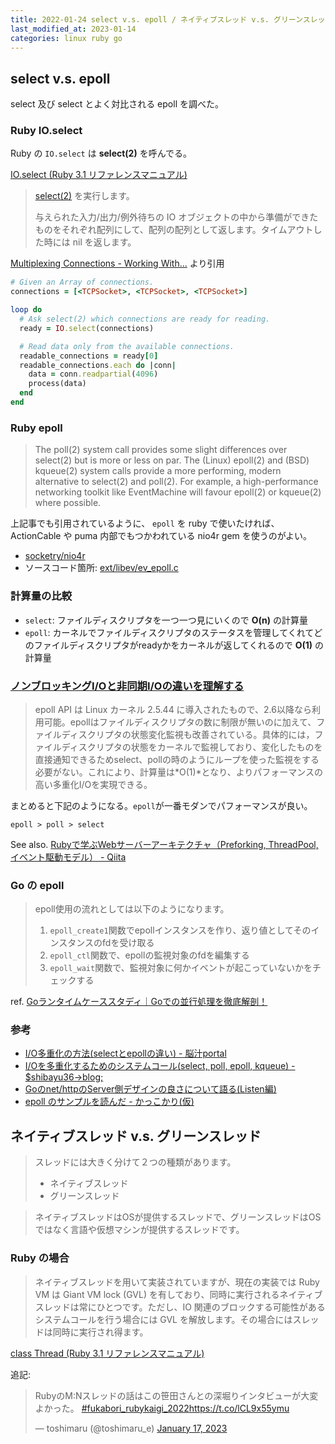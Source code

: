 ```yaml
---
title: 2022-01-24 select v.s. epoll / ネイティブスレッド v.s. グリーンスレッド
last_modified_at: 2023-01-14
categories: linux ruby go
---
```


## select v.s. epoll

select 及び select とよく対比される epoll を調べた。

### Ruby IO.select

Ruby の `IO.select` は **select(2)** を呼んでる。

[IO.select (Ruby 3.1 リファレンスマニュアル)](https://docs.ruby-lang.org/ja/latest/method/IO/s/select.html)

> [select(2)](https://pubs.opengroup.org/onlinepubs/009695399/functions/select.html) を実行します。
>
> 与えられた入力/出力/例外待ちの IO オブジェクトの中から準備ができたものをそれぞれ配列にして、配列の配列として返します。タイムアウトした時には nil を返します。

[Multiplexing Connections - Working With...](https://workingwithruby.com/wwtcps/multiplexing/) より引用

```rb
# Given an Array of connections.
connections = [<TCPSocket>, <TCPSocket>, <TCPSocket>]

loop do
  # Ask select(2) which connections are ready for reading.
  ready = IO.select(connections)

  # Read data only from the available connections.
  readable_connections = ready[0]
  readable_connections.each do |conn|
    data = conn.readpartial(4096)
    process(data)
  end
end
```

### Ruby epoll

> The poll(2) system call provides some slight differences over select(2) but is more or less on par. The (Linux) epoll(2) and (BSD) kqueue(2) system calls provide a more performing, modern alternative to select(2) and poll(2). For example, a high-performance networking toolkit like EventMachine will favour epoll(2) or kqueue(2) where possible.

上記事でも引用されているように、 `epoll` を ruby で使いたければ、ActionCable や puma 内部でもつかわれている nio4r gem を使うのがよい。

- [socketry/nio4r](https://github.com/socketry/nio4r)
- ソースコード箇所: [ext/libev/ev_epoll.c](https://github.com/socketry/nio4r/blob/05532a5a35758c812498a1767c25118a7f64e101/ext/libev/ev_epoll.c)

### 計算量の比較

- `select`: ファイルディスクリプタを一つ一つ見にいくので **O(n)** の計算量
- `epoll`: カーネルでファイルディスクリプタのステータスを管理してくれてどのファイルディスクリプタがreadyかをカーネルが返してくれるので **O(1)** の計算量

### [ノンブロッキングI/Oと非同期I/Oの違いを理解する](https://blog.takanabe.tokyo/2015/03/%E3%83%8E%E3%83%B3%E3%83%96%E3%83%AD%E3%83%83%E3%82%AD%E3%83%B3%E3%82%B0i/o%E3%81%A8%E9%9D%9E%E5%90%8C%E6%9C%9Fi/o%E3%81%AE%E9%81%95%E3%81%84%E3%82%92%E7%90%86%E8%A7%A3%E3%81%99%E3%82%8B/)

> epoll API は Linux カーネル 2.5.44 に導入されたもので、2.6以降なら利用可能。epollはファイルディスクリプタの数に制限が無いのに加えて、ファイルディスクリプタの状態変化監視も改善されている。具体的には，ファイルディスクリプタの状態をカーネルで監視しており、変化したものを直接通知できるためselect、pollの時のようにループを使った監視をする必要がない。これにより、計算量は*O(1)*となり、よりパフォーマンスの高い多重化I/Oを実現できる。

まとめると下記のようになる。`epoll`が一番モダンでパフォーマンスが良い。

```
epoll > poll > select
```

See also. [Rubyで学ぶWebサーバーアーキテクチャ（Preforking, ThreadPool, イベント駆動モデル） - Qiita](https://qiita.com/nullnull/items/49e7c7e7dec13fafbee4)

### Go の epoll

> epoll使用の流れとしては以下のようになります。
> 
> 1. `epoll_create1`関数でepollインスタンスを作り、返り値としてそのインスタンスのfdを受け取る
> 1. `epoll_ctl`関数で、epollの監視対象のfdを編集する
> 1. `epoll_wait`関数で、監視対象に何かイベントが起こっていないかをチェックする

ref. [Goランタイムケーススタディ｜Goでの並行処理を徹底解剖！](https://zenn.dev/hsaki/books/golang-concurrency/viewer/internalcase#%E3%83%8D%E3%83%83%E3%83%88%E3%83%AF%E3%83%BC%E3%82%AFi%2Fo%E3%81%8C%E7%99%BA%E7%94%9F%E3%81%97%E3%81%9F%E3%81%A8%E3%81%8D)

### 参考

- [I/O多重化の方法(selectとepollの違い) - 脳汁portal](https://portaltan.hatenablog.com/entry/2015/11/12/145840)
- [I/Oを多重化するためのシステムコール(select, poll, epoll, kqueue) - $shibayu36->blog;](https://blog.shibayu36.org/entry/20120101/1325418188)
- [Goのnet/httpのServer側デザインの良さについて語る(Listen編)](https://zenn.dev/cube/articles/4c75bc8455ef92)
- [epoll のサンプルを読んだ - かっこかり(仮)](https://raskr.hatenablog.com/entry/2018/04/21/143825)

## ネイティブスレッド v.s. グリーンスレッド

> スレッドには大きく分けて２つの種類があります。
> 
> - ネイティブスレッド
> - グリーンスレッド

> ネイティブスレッドはOSが提供するスレッドで、グリーンスレッドはOSではなく言語や仮想マシンが提供するスレッドです。

### Ruby の場合

> ネイティブスレッドを用いて実装されていますが、現在の実装では Ruby VM は Giant VM lock (GVL) を有しており、同時に実行されるネイティブスレッドは常にひとつです。ただし、IO 関連のブロックする可能性があるシステムコールを行う場合には GVL を解放します。その場合にはスレッドは同時に実行され得ます。

[class Thread (Ruby 3.1 リファレンスマニュアル)](https://docs.ruby-lang.org/ja/latest/class/Thread.html)

追記:

<blockquote class="twitter-tweet"><p lang="ja" dir="ltr">RubyのM:Nスレッドの話はこの笹田さんとの深堀りインタビューが大変よかった。 <a href="https://twitter.com/hashtag/fukabori_rubykaigi_2022?src=hash&amp;ref_src=twsrc%5Etfw">#fukabori_rubykaigi_2022</a><a href="https://t.co/lCL9x55ymu">https://t.co/lCL9x55ymu</a></p>&mdash; toshimaru (@toshimaru_e) <a href="https://twitter.com/toshimaru_e/status/1615245592481128450?ref_src=twsrc%5Etfw">January 17, 2023</a></blockquote> <script async src="https://platform.twitter.com/widgets.js" charset="utf-8"></script>
